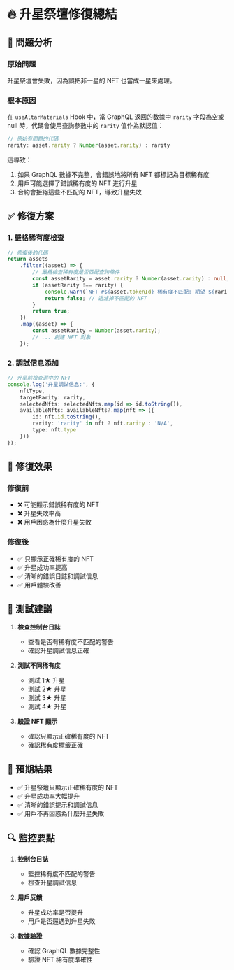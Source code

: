 # 🔥 **升星祭壇修復總結**

## 🚨 **問題分析**

### 原始問題
升星祭壇會失敗，因為誤把非一星的 NFT 也當成一星來處理。

### 根本原因
在 `useAltarMaterials` Hook 中，當 GraphQL 返回的數據中 `rarity` 字段為空或 null 時，代碼會使用查詢參數中的 `rarity` 值作為默認值：

```typescript
// 原始有問題的代碼
rarity: asset.rarity ? Number(asset.rarity) : rarity
```

這導致：
1. 如果 GraphQL 數據不完整，會錯誤地將所有 NFT 都標記為目標稀有度
2. 用戶可能選擇了錯誤稀有度的 NFT 進行升星
3. 合約會拒絕這些不匹配的 NFT，導致升星失敗

## ✅ **修復方案**

### 1. **嚴格稀有度檢查**
```typescript
// 修復後的代碼
return assets
    .filter((asset) => {
        // 嚴格檢查稀有度是否匹配查詢條件
        const assetRarity = asset.rarity ? Number(asset.rarity) : null;
        if (assetRarity !== rarity) {
            console.warn(`NFT #${asset.tokenId} 稀有度不匹配: 期望 ${rarity}，實際 ${assetRarity}`);
            return false; // 過濾掉不匹配的 NFT
        }
        return true;
    })
    .map((asset) => {
        const assetRarity = Number(asset.rarity);
        // ... 創建 NFT 對象
    });
```

### 2. **調試信息添加**
```typescript
// 升星前檢查選中的 NFT
console.log('升星調試信息:', {
    nftType,
    targetRarity: rarity,
    selectedNfts: selectedNfts.map(id => id.toString()),
    availableNfts: availableNfts?.map(nft => ({
        id: nft.id.toString(),
        rarity: 'rarity' in nft ? nft.rarity : 'N/A',
        type: nft.type
    }))
});
```

## 🔧 **修復效果**

### 修復前
- ❌ 可能顯示錯誤稀有度的 NFT
- ❌ 升星失敗率高
- ❌ 用戶困惑為什麼升星失敗

### 修復後
- ✅ 只顯示正確稀有度的 NFT
- ✅ 升星成功率提高
- ✅ 清晰的錯誤日誌和調試信息
- ✅ 用戶體驗改善

## 📝 **測試建議**

1. **檢查控制台日誌**
   - 查看是否有稀有度不匹配的警告
   - 確認升星調試信息正確

2. **測試不同稀有度**
   - 測試 1★ 升星
   - 測試 2★ 升星
   - 測試 3★ 升星
   - 測試 4★ 升星

3. **驗證 NFT 顯示**
   - 確認只顯示正確稀有度的 NFT
   - 確認稀有度標籤正確

## 🎯 **預期結果**

- ✅ 升星祭壇只顯示正確稀有度的 NFT
- ✅ 升星成功率大幅提升
- ✅ 清晰的錯誤提示和調試信息
- ✅ 用戶不再困惑為什麼升星失敗

## 🔍 **監控要點**

1. **控制台日誌**
   - 監控稀有度不匹配的警告
   - 檢查升星調試信息

2. **用戶反饋**
   - 升星成功率是否提升
   - 用戶是否還遇到升星失敗

3. **數據驗證**
   - 確認 GraphQL 數據完整性
   - 驗證 NFT 稀有度準確性 